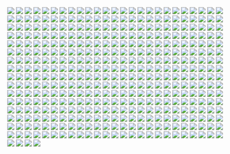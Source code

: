 <img src='./Picture-Directory/25 - tUQ4xPX.jpg'>
<img src='./Picture-Directory/48 - eOVQrAn.jpg'>
<img src='./Picture-Directory/18 - P7ULTkU.jpg'>
<img src='./Picture-Directory/63 - sg09hzg.jpg'>
<img src='./Picture-Directory/starwars_fanart_by_nicolassiner-da5uggu.jpg'>
<img src='./Picture-Directory/45 - 89q0xBW.jpg'>
<img src='./Picture-Directory/23 - ckcK4Tj.jpg'>
<img src='./Picture-Directory/99_by_dzikawa-d9ko812.jpg'>
<img src='./Picture-Directory/18 - 1PbaG5n.jpg'>
<img src='./Picture-Directory/03 - sFnCpS1.jpg'>
<img src='./Picture-Directory/01 - O8876hB.jpg'>
<img src='./Picture-Directory/22 - tCj8uhf.jpg'>
<img src='./Picture-Directory/32 - 84y8hda.jpg'>
<img src='./Picture-Directory/20 - YcfwNBV.jpg'>
<img src='./Picture-Directory/11 - pXSe9Xa.jpg'>
<img src='./Picture-Directory/42 - s7VVQdI.jpg'>
<img src='./Picture-Directory/07 - UtEQQdy.jpg'>
<img src='./Picture-Directory/6okvuqw.jpg'>
<img src='./Picture-Directory/3 - Revenge of the Sith.jpg'>
<img src='./Picture-Directory/60 - 7BHZhlA.jpg'>
<img src='./Picture-Directory/24 - tcD9kwI.jpg'>
<img src='./Picture-Directory/kylo_ren_by_blazbaros-da7685k.png'>
<img src='./Picture-Directory/3ed4uVlQk7OuRbY1hWOHsrWGHVYujDGOOX00PhkAGhk.jpg'>
<img src='./Picture-Directory/star_wars__generations_by_daekazu-d9pke9v.jpg'>
<img src='./Picture-Directory/dmitriy-bessonov-sw-frame-02-fin.jpg'>
<img src='./Picture-Directory/oleg-ulianytskyi-template-1920x1080-final-2.jpg'>
<img src='./Picture-Directory/E640QvVvEpsztxacCzAvaQakwcitnpral4Kqkkfg2jc.jpg'>
<img src='./Picture-Directory/61 - mddYFHW.jpg'>
<img src='./Picture-Directory/51 - jZyHKRg.jpg'>
<img src='./Picture-Directory/44 - fhzHbf0.jpg'>
<img src='./Picture-Directory/23 - U4U1AbT.jpg'>
<img src='./Picture-Directory/53 - MOwYpDe.jpg'>
<img src='./Picture-Directory/27 - V9frQxh.jpg'>
<img src='./Picture-Directory/09 - ncXoqup.jpg'>
<img src='./Picture-Directory/43 - EXqhKGT.jpg'>
<img src='./Picture-Directory/pCrsRmm.jpg'>
<img src='./Picture-Directory/1 - The Phantom Menace.jpg'>
<img src='./Picture-Directory/23 - FDuhex0.jpg'>
<img src='./Picture-Directory/69 - TScStjh.jpg'>
<img src='./Picture-Directory/15 - UTcsNQO.jpg'>
<img src='./Picture-Directory/5ZwPh1g.jpg'>
<img src='./Picture-Directory/56 - JLBsdbi.jpg'>
<img src='./Picture-Directory/ce29c37a2cf8f54c483e352c5996014f.jpg'>
<img src='./Picture-Directory/lady_jedi__rey_by_fouetfou-d9v8qsy.png'>
<img src='./Picture-Directory/56 - XGDPZCa.jpg'>
<img src='./Picture-Directory/2 - Attack of the Clones.jpg'>
<img src='./Picture-Directory/51 - 1Jv8JNV.jpg'>
<img src='./Picture-Directory/71 - kSwUqMu.jpg'>
<img src='./Picture-Directory/WLbLlvm.jpg'>
<img src='./Picture-Directory/60lReVoEwWS2bNl5aba4cOwjutRXLlWABD32DIEvb6c.jpg'>
<img src='./Picture-Directory/57 - t7gC1bh.jpg'>
<img src='./Picture-Directory/vadersplat_by_deviantapplestudios-d9550f8.jpg'>
<img src='./Picture-Directory/41 - MpGk6wz.jpg'>
<img src='./Picture-Directory/PDEg5qQ.png'>
<img src='./Picture-Directory/darth_maul__ravager__by_soulstryder210-d9tgsk5.jpg'>
<img src='./Picture-Directory/dan-luvisi-restorationluvisifett.jpg'>
<img src='./Picture-Directory/28 - 9i2xpUo.jpg'>
<img src='./Picture-Directory/52 - KKO9v6Z.jpg'>
<img src='./Picture-Directory/18 - 7HVSQuN.jpg'>
<img src='./Picture-Directory/13 - XqmV1MJ.jpg'>
<img src='./Picture-Directory/rey___ep_viii_concept_by_hidrico-d9w14zu.jpg'>
<img src='./Picture-Directory/m3qz4Zg.jpg'>
<img src='./Picture-Directory/33 - yiYtEm3.jpg'>
<img src='./Picture-Directory/43 - 5PuwFuy.jpg'>
<img src='./Picture-Directory/51 - LZI0bUC.jpg'>
<img src='./Picture-Directory/RzSQPS6.jpg'>
<img src='./Picture-Directory/JuOpsei.jpg'>
<img src='./Picture-Directory/40 - 1jiayvm.jpg'>
<img src='./Picture-Directory/LjJeHqE.jpg'>
<img src='./Picture-Directory/38 - n0t9NJ5.jpg'>
<img src='./Picture-Directory/purge__by_robbiemcsweeney-d9kjq5i.jpg'>
<img src='./Picture-Directory/20 - pRESzRv.jpg'>
<img src='./Picture-Directory/54 - pcMYz0L.jpg'>
<img src='./Picture-Directory/pixel-jeff-captain-phasma.jpg'>
<img src='./Picture-Directory/24 - ut90LX5.jpg'>
<img src='./Picture-Directory/-image.jpg'>
<img src='./Picture-Directory/pm2Lozd.jpg'>
<img src='./Picture-Directory/ehda2mU.jpg'>
<img src='./Picture-Directory/16 - OoTEqcB.jpg'>
<img src='./Picture-Directory/36 - M4exYUR.jpg'>
<img src='./Picture-Directory/51 - RzUPrzg.jpg'>
<img src='./Picture-Directory/48 - iO5U6gm.jpg'>
<img src='./Picture-Directory/star+wars+through+the+wreckage.jpg'>
<img src='./Picture-Directory/alfonso-pardo-martinez-sw-portrait01-low.jpg'>
<img src='./Picture-Directory/74 - pfNBa6m.jpg'>
<img src='./Picture-Directory/57 - 86LzSgt.jpg'>
<img src='./Picture-Directory/captain_rex_by_robert_shane-d879q6l (1).jpg'>
<img src='./Picture-Directory/dejan-mijatovic-star-wars-ilm-challenge-02-step11.jpg'>
<img src='./Picture-Directory/06 - PEwsHFr.jpg'>
<img src='./Picture-Directory/PTZHdoq.jpg'>
<img src='./Picture-Directory/alvaro-jimenez-kylo-ren-forest-color-finalw.jpg'>
<img src='./Picture-Directory/27 - p2oiSom.jpg'>
<img src='./Picture-Directory/60 - fg6gTbM.jpg'>
<img src='./Picture-Directory/30 - Xui6IK9.jpg'>
<img src='./Picture-Directory/34 - hMNFdik.jpg'>
<img src='./Picture-Directory/joan-redondo-empireonyavin1.jpg'>
<img src='./Picture-Directory/36 - wIoxxL7.jpg'>
<img src='./Picture-Directory/58 - ICVMVrl.jpg'>
<img src='./Picture-Directory/renato-scicchitano-screen-final.jpg'>
<img src='./Picture-Directory/shane-molina-4k-stormtrooper-printoff.jpg'>
<img src='./Picture-Directory/jljCj35.jpg'>
<img src='./Picture-Directory/52 - 4P53bug.jpg'>
<img src='./Picture-Directory/49 - R6O6LNV.jpg'>
<img src='./Picture-Directory/marc-cousin-starwarsfinal02.jpg'>
<img src='./Picture-Directory/6 - Return of the Jedi.jpg'>
<img src='./Picture-Directory/55 - bWozweg.jpg'>
<img src='./Picture-Directory/carmen-cornet-gri.jpg'>
<img src='./Picture-Directory/josh-robinson-maythe4thbwithyou.jpg'>
<img src='./Picture-Directory/mjhbrXu.jpg'>
<img src='./Picture-Directory/03 - cWinFdO.jpg'>
<img src='./Picture-Directory/T6UAZBV-P1RzTwMGaDmDpknlOtZaSPcoGHcpHoRMM3Q.jpg'>
<img src='./Picture-Directory/vtmb1aF.jpg'>
<img src='./Picture-Directory/70e43775e50767efe220b50bbe5de195-d3jmfsu.jpg'>
<img src='./Picture-Directory/22 - uv2TuK0.jpg'>
<img src='./Picture-Directory/11 - IPvlegE.jpg'>
<img src='./Picture-Directory/simon-liechti-boba-fett-01-small.jpg'>
<img src='./Picture-Directory/54 - tAexzUd.jpg'>
<img src='./Picture-Directory/35 - Gb5ZYA2.jpg'>
<img src='./Picture-Directory/anakin_skywalker_by_elforim-d5i9nhb.jpg'>
<img src='./Picture-Directory/14 - VyZJPE8.jpg'>
<img src='./Picture-Directory/daniel-garcia-sw.jpg'>
<img src='./Picture-Directory/38 - KeT5KrI.jpg'>
<img src='./Picture-Directory/esteban-barrientos-ahsoka.jpg'>
<img src='./Picture-Directory/04 - m2syxyy.jpg'>
<img src='./Picture-Directory/02 - dqfOSJD.jpg'>
<img src='./Picture-Directory/11 - ACCMVG6.jpg'>
<img src='./Picture-Directory/star_wars___the_pursuit_by_graphix17-d9w1jqm.png'>
<img src='./Picture-Directory/13 - NuM1CVA.jpg'>
<img src='./Picture-Directory/claire-hummel-mos-eisley-morning-by-shoomlah-d9k61gm.jpg'>
<img src='./Picture-Directory/66 - ys8WAjI.jpg'>
<img src='./Picture-Directory/08 - YR1TeT4.jpg'>
<img src='./Picture-Directory/40 - oPEgWCc.jpg'>
<img src='./Picture-Directory/rey_by_nikitalaneev-da494jg.jpg'>
<img src='./Picture-Directory/37 - sx2602i.jpg'>
<img src='./Picture-Directory/32 - 3rEyp81.jpg'>
<img src='./Picture-Directory/42 - QrkEA6b.jpg'>
<img src='./Picture-Directory/ZvJtfPM5bToZeQb0lKHhKeHhxjdFwR5vWYXQ7uJ5TlM.jpg'>
<img src='./Picture-Directory/TRtKeIA2KEPLenqZ-bLOMdb0enfAGr4DnO_Ic1hmQHM.jpg'>
<img src='./Picture-Directory/14 - k8kRTdE.jpg'>
<img src='./Picture-Directory/76 - 1qBIY0F.jpg'>
<img src='./Picture-Directory/32 - RsoqZar.jpg'>
<img src='./Picture-Directory/12 - K7XIsri.jpg'>
<img src='./Picture-Directory/ancient_order_by_adamburn-d9ku80b.jpg'>
<img src='./Picture-Directory/aaron-mcbride-20822-10206281666186722-6443139003106845627-n.jpg'>
<img src='./Picture-Directory/jedi_and_jedi_lite_by_hollyoakhill-d9qpafb.jpg'>
<img src='./Picture-Directory/59 - k0nNLPJ.jpg'>
<img src='./Picture-Directory/17 - VEbsVce.jpg'>
<img src='./Picture-Directory/vlINW4Z.jpg'>
<img src='./Picture-Directory/31 - F7LzS1K.jpg'>
<img src='./Picture-Directory/5 - The Empire Strikes Back.jpg'>
<img src='./Picture-Directory/15 - GmN0Cq4.jpg'>
<img src='./Picture-Directory/26 - v3cZNQf.jpg'>
<img src='./Picture-Directory/cecilia-g-f-darthrevan.jpg'>
<img src='./Picture-Directory/39 - ile8r3h.jpg'>
<img src='./Picture-Directory/59 - idPWYku.jpg'>
<img src='./Picture-Directory/richard-anderson-tumblr-npfn0ux4is1rmuqvmo1-1280.jpg'>
<img src='./Picture-Directory/34 - uzQaKy4.jpg'>
<img src='./Picture-Directory/trfBC7u.png'>
<img src='./Picture-Directory/kylo_ren_by_torynji-da1qg19.jpg'>
<img src='./Picture-Directory/martyna-maksimiuk-04-scena-1-r2-d2-pedzi-z-kwiatami.jpg'>
<img src='./Picture-Directory/eBrkcX5.jpg'>
<img src='./Picture-Directory/65 - S2s3FaV.jpg'>
<img src='./Picture-Directory/LeIdVyp.jpg'>
<img src='./Picture-Directory/03 - JTjy2Of.jpg'>
<img src='./Picture-Directory/31 - yOXR9Sc.jpg'>
<img src='./Picture-Directory/21 - u2rSYo2.jpg'>
<img src='./Picture-Directory/06 - WfZV0QW.jpg'>
<img src='./Picture-Directory/52 - 8smPbXw.jpg'>
<img src='./Picture-Directory/petri-rahkola-bobafette4.jpg'>
<img src='./Picture-Directory/skywalkers_by_tuliipiie-dabrxwp.jpg'>
<img src='./Picture-Directory/uj4cYgegBLe2v-FiSAA6T1d6vRQ-QejnIdRSIFTSmKI.jpg'>
<img src='./Picture-Directory/47 - 6HNlRpV.jpg'>
<img src='./Picture-Directory/02 - G4xUAWx.jpg'>
<img src='./Picture-Directory/22 - lzDIgxy.jpg'>
<img src='./Picture-Directory/rodrigo-galdino-1.jpg'>
<img src='./Picture-Directory/42 - IdQJQlV.jpg'>
<img src='./Picture-Directory/prince-mahlangu-assault-on-hoth-4.jpg'>
<img src='./Picture-Directory/17 - 1iTMzyJ.jpg'>
<img src='./Picture-Directory/raiders_by_wildweasel339-daf0shn.jpg'>
<img src='./Picture-Directory/74 - Y669oN0.jpg'>
<img src='./Picture-Directory/D5friaT.jpg'>
<img src='./Picture-Directory/jeff-wood-2016-06-01-8-32-18.jpg'>
<img src='./Picture-Directory/G6HfU0N.jpg'>
<img src='./Picture-Directory/tom-isaksen-risemyfriend-by-tomisaksen-01.jpg'>
<img src='./Picture-Directory/mwo4aoq.jpg'>
<img src='./Picture-Directory/29 - fmq9bBJ.jpg'>
<img src='./Picture-Directory/09 - P31lorx.jpg'>
<img src='./Picture-Directory/christian-piccolo-solo-final-post-notext.jpg'>
<img src='./Picture-Directory/12 - iUGFHJr.jpg'>
<img src='./Picture-Directory/2McHDAo.jpg'>
<img src='./Picture-Directory/64 - g0fiWNK.jpg'>
<img src='./Picture-Directory/46 - vO9mF5S.jpg'>
<img src='./Picture-Directory/afGiCjX.jpg'>
<img src='./Picture-Directory/nihat-gokcen-anakin.jpg'>
<img src='./Picture-Directory/10 - 6fKpkXB.jpg'>
<img src='./Picture-Directory/73 - 8QeKdsq.jpg'>
<img src='./Picture-Directory/21 - iMxtvf3.jpg'>
<img src='./Picture-Directory/50 - fq1Data.jpg'>
<img src='./Picture-Directory/hakuna001_by_pixelkitties-d9z01iz.png'>
<img src='./Picture-Directory/rostyslav-zagornov-tuscanraider.jpg'>
<img src='./Picture-Directory/sw_fan_art_by_danai_k-d66g7p4.jpg'>
<img src='./Picture-Directory/timur-dairbayev-starwars.jpg'>
<img src='./Picture-Directory/64 - 8qSqbWJ.jpg'>
<img src='./Picture-Directory/06 - y3x5ATp.png'>
<img src='./Picture-Directory/48 - 2L9Klwe.jpg'>
<img src='./Picture-Directory/37 - hvHtMdL.jpg'>
<img src='./Picture-Directory/niGLiYn.jpg'>
<img src='./Picture-Directory/e4bc4ceae15f52e431ebdd898d26f36e-d7fdw5e.jpg'>
<img src='./Picture-Directory/35 - qb6jXXm.jpg'>
<img src='./Picture-Directory/0gmvru16v0jx.jpg'>
<img src='./Picture-Directory/W3UUxvY.jpg'>
<img src='./Picture-Directory/5Z84DKN.jpg'>
<img src='./Picture-Directory/05 - 4uqCBu9.jpg'>
<img src='./Picture-Directory/41 - mFvGh0O.png'>
<img src='./Picture-Directory/67 - fatjdtc.jpg'>
<img src='./Picture-Directory/22 - LGIdNZq.jpg'>
<img src='./Picture-Directory/Eh1D-2uGpEQMTJDJMpKirC1e-kAm4oFyQDtSXYMD0yI.png'>
<img src='./Picture-Directory/63 - EVm47Hz.jpg'>
<img src='./Picture-Directory/66 - TIE Fighter.jpg'>
<img src='./Picture-Directory/lucas-leger-dv.jpg'>
<img src='./Picture-Directory/10 - rN3KVr7.jpg'>
<img src='./Picture-Directory/__yoda_my_name_is___by_lehuss-da2ednq.jpg'>
<img src='./Picture-Directory/08 - FmlM7Fj.jpg'>
<img src='./Picture-Directory/tumblr_o6fhhzpEuR1s8vxpyo1_1280.jpg'>
<img src='./Picture-Directory/YQU6QXZnK0yvnsDSCd72j-4hMvoZrEUtM2fewoxz2RY.jpg'>
<img src='./Picture-Directory/gpKPz7v.jpg'>
<img src='./Picture-Directory/05 - n0Xm4lg.jpg'>
<img src='./Picture-Directory/han_solo_by_giddygriffin-d8heojx.jpg'>
<img src='./Picture-Directory/01 - MmbqRrT.jpg'>
<img src='./Picture-Directory/APACpr7.png'>
<img src='./Picture-Directory/florent-lebrun-ilm-challenge-hoth-fl-v001.jpg'>
<img src='./Picture-Directory/warrior_by_oldrepublicart-da6hspl.jpg'>
<img src='./Picture-Directory/40 - WCSxRjx.jpg'>
<img src='./Picture-Directory/47 - gv8Rahg.jpg'>
<img src='./Picture-Directory/25 - pH9Q41q.jpg'>
<img src='./Picture-Directory/53 - uk4GMmi.jpg'>
<img src='./Picture-Directory/1VswHjg.jpg'>
<img src='./Picture-Directory/star_wars_by_muratgul-d9ktp9n.jpg'>
<img src='./Picture-Directory/04 - DEPvTPZ.jpg'>
<img src='./Picture-Directory/55 - duBEalK.jpg'>
<img src='./Picture-Directory/02 - rHm6wWD.jpg'>
<img src='./Picture-Directory/crystal-sully-revengebycrystalsully.jpg'>
<img src='./Picture-Directory/39 - EeSHQTE.jpg'>
<img src='./Picture-Directory/Wpi1OfW.png'>
<img src='./Picture-Directory/00001509.png'>
<img src='./Picture-Directory/38 - oy3akqm.jpg'>
<img src='./Picture-Directory/62 - XZh3SUC.jpg'>
<img src='./Picture-Directory/61 - xcXQuB0.jpg'>
<img src='./Picture-Directory/luca-merli-sands-of-jakku.jpg'>
<img src='./Picture-Directory/sq8m6GH.jpg'>
<img src='./Picture-Directory/star_wars_collab___grievous_by_wynahiros.jpg'>
<img src='./Picture-Directory/49 - 4XhD2kv.jpg'>
<img src='./Picture-Directory/tumblr_o0se10xPRh1u4lxsro2_1280.jpg'>
<img src='./Picture-Directory/15 - M9BmBeh.jpg'>
<img src='./Picture-Directory/tumblr_o50tl0Kyww1sk51m7o1_1280.jpg'>
<img src='./Picture-Directory/tumblr_n2qjzvJmQi1qer2oto1_1280.jpg'>
<img src='./Picture-Directory/14 - MqGwl19.jpg'>
<img src='./Picture-Directory/yyVif7pKJQ4ZIucBVIgfOI8SNXTT6ggt2GL8TvEuIaM.jpg'>
<img src='./Picture-Directory/43 - 7QSAagN.jpg'>
<img src='./Picture-Directory/fPB5lkc.jpg'>
<img src='./Picture-Directory/35 - jrLalQL.jpg'>
<img src='./Picture-Directory/clone_wars_by_papayoufr-d49mq85.jpg'>
<img src='./Picture-Directory/19 - UhlFYSE.jpg'>
<img src='./Picture-Directory/04 - gNLvKfg.jpg'>
<img src='./Picture-Directory/37 - ptszR3D.jpg'>
<img src='./Picture-Directory/07 - NRJgAIo.jpg'>
<img src='./Picture-Directory/03 - glS1UUq.jpg'>
<img src='./Picture-Directory/36 - 82HbYlp.jpg'>
<img src='./Picture-Directory/39 - JDJMMM2.jpg'>
<img src='./Picture-Directory/19 - OIftxOQ.jpg'>
<img src='./Picture-Directory/33 - mikNH5d.jpg'>
<img src='./Picture-Directory/A4g_fo_j-z5kM9XSpYsjVFkMdLKlF9j5dso0qSwrURI.jpg'>
<img src='./Picture-Directory/30 - 2R9xUd0.jpg'>
<img src='./Picture-Directory/16 - e8I351w.jpg'>
<img src='./Picture-Directory/70 - MfaHUiO.jpg'>
<img src='./Picture-Directory/XwYNtTb.jpg'>
<img src='./Picture-Directory/08 - C0EVsYp.jpg'>
<img src='./Picture-Directory/sergey-grechanyuk-final-002.jpg'>
<img src='./Picture-Directory/28 - EzmJdkK.jpg'>
<img src='./Picture-Directory/65 - xwing.jpg'>
<img src='./Picture-Directory/42 - iKOwzFi.jpg'>
<img src='./Picture-Directory/46 - Zimt2pf.jpg'>
<img src='./Picture-Directory/49 - XjLs9Ec.jpg'>
<img src='./Picture-Directory/the_inquisitor_by_darthtemoc-d81hefq.jpg'>
<img src='./Picture-Directory/guarding_the_wing__star_wars_by_madboni-d7vq83n.jpg'>
<img src='./Picture-Directory/43 - hQpcaFU.jpg'>
<img src='./Picture-Directory/denni-andria-bobafett-vs-predator.jpg'>
<img src='./Picture-Directory/45 - 1oVCMSB.jpg'>
<img src='./Picture-Directory/13 - 00ETUwD.jpg'>
<img src='./Picture-Directory/72 - XgLHPfg.jpg'>
<img src='./Picture-Directory/jarreau-wimberly-swc30-13815-forcefocus-jarreauwimberly-revis.jpg'>
<img src='./Picture-Directory/16 - wx6hNBR.jpg'>
<img src='./Picture-Directory/christian-waggoner-2016-05-14-20-27-52.jpg'>
<img src='./Picture-Directory/swuEKty.png'>
<img src='./Picture-Directory/ronnie-jensen-cloudcity.jpg'>
<img src='./Picture-Directory/peter-toufidis-xwings-scene-1-newlayout-woldxwings-v26a-bundled3-0011-v06a.jpg'>
<img src='./Picture-Directory/48 - LApxo7k.jpg'>
<img src='./Picture-Directory/10 - 6nOEYTR.jpg'>
<img src='./Picture-Directory/darthmaul_web_by_qissus-da27ds6.jpg'>
<img src='./Picture-Directory/07 - wdIlgiT.jpg'>
<img src='./Picture-Directory/09 - QyH8PDy.jpg'>
<img src='./Picture-Directory/47 - 52qxIne.jpg'>
<img src='./Picture-Directory/cristi-balanescu-cristib-nexusofpower.jpg'>
<img src='./Picture-Directory/30 - TTGIcoM.jpg'>
<img src='./Picture-Directory/52 - 7baA4eW.jpg'>
<img src='./Picture-Directory/20 - v4n7jeB.jpg'>
<img src='./Picture-Directory/WQixz51.png'>
<img src='./Picture-Directory/53 - vlozy0c.jpg'>
<img src='./Picture-Directory/18 - UvGUfOr.jpg'>
<img src='./Picture-Directory/33 - kzqyxJK.jpg'>
<img src='./Picture-Directory/tumblr_o5y55eoU1j1sk51m7o1_1280.jpg'>
<img src='./Picture-Directory/02 - CQG5FKx.jpg'>
<img src='./Picture-Directory/StarWars Stitch.jpg'>
<img src='./Picture-Directory/guillem-h-pongiluppi-guillemhp-darth-maul-rebels.jpg'>
<img src='./Picture-Directory/57 - i7ij3KF.jpg'>
<img src='./Picture-Directory/73 - I36rrfr.jpg'>
<img src='./Picture-Directory/kevin-mckenna-shadow-of-the-master.jpg'>
<img src='./Picture-Directory/cda20e449b0f3fd63035d1ee35a2b4cb-d9tff62.jpg'>
<img src='./Picture-Directory/34 - 1xe1da8.jpg'>
<img src='./Picture-Directory/tumblr_nkib9zQIAG1u4lxsro1_1280.jpg'>
<img src='./Picture-Directory/1seHTdr.jpg'>
<img src='./Picture-Directory/66 - 1HknqmB.jpg'>
<img src='./Picture-Directory/the_courage_of_stars_by_lauratolton-daemhf2.jpg'>
<img src='./Picture-Directory/wojtek-fus-never-tell-me-the-odds-lq.jpg'>
<img src='./Picture-Directory/36 - JoDQ1Nb.jpg'>
<img src='./Picture-Directory/vincent-tanguay-saintgenesis-darth-rey.jpg'>
<img src='./Picture-Directory/4 - A New Hope.jpg'>
<img src='./Picture-Directory/30 - HmpoIgw.jpg'>
<img src='./Picture-Directory/jason-campbell-jckeyframe1.jpg'>
<img src='./Picture-Directory/11 - LkLgpha.jpg'>
<img src='./Picture-Directory/41 - h6CUpb6.jpg'>
<img src='./Picture-Directory/09 - 0qLxdbp.jpg'>
<img src='./Picture-Directory/13640755_10153675750452452_3879939042306576891_o.jpg'>
<img src='./Picture-Directory/petri-rahkola-wookie.jpg'>
<img src='./Picture-Directory/71 - YSEi38m.jpg'>
<img src='./Picture-Directory/juan-martin-wallpaper.jpg'>
<img src='./Picture-Directory/54 - q2DHA4W.jpg'>
<img src='./Picture-Directory/33 - ukIboMx.jpg'>
<img src='./Picture-Directory/NSaXUS6.png'>
<img src='./Picture-Directory/27 - IOUqD50.jpg'>
<img src='./Picture-Directory/aaron-mcbride-12185030-10208004298011441-1347009825795762880-o.jpg'>
<img src='./Picture-Directory/leonid-kolyagin-xwings-low.jpg'>
<img src='./Picture-Directory/05 - dbQGQ0L.jpg'>
<img src='./Picture-Directory/04 - vKIn6Y3.jpg'>
<img src='./Picture-Directory/59 - 4ESbWh4.jpg'>
<img src='./Picture-Directory/28 - 2IGKEnH.png'>
<img src='./Picture-Directory/60 - zMNNDV3.jpg'>
<img src='./Picture-Directory/44 - mIXRwa8.jpg'>
<img src='./Picture-Directory/12 - dyFjAeV.jpg'>
<img src='./Picture-Directory/06 - MmGBqVM.png'>
<img src='./Picture-Directory/46 - 0yZzPsB.jpg'>
<img src='./Picture-Directory/mz1HITu.jpg'>
<img src='./Picture-Directory/Ch8qdxRW0AA0K4v.jpg'>
<img src='./Picture-Directory/20 - SQ60M8u.jpg'>
<img src='./Picture-Directory/72 - 6ueeHFC.jpg'>
<img src='./Picture-Directory/dylan-kowalski-vadorredemptionfinal.jpg'>
<img src='./Picture-Directory/episode_viii_luke_by_800poundproductions-da1gt94.jpg'>
<img src='./Picture-Directory/15 - qeOec8I.jpg'>
<img src='./Picture-Directory/gus-mendonca-gm-firstorder-tieinterceptors.jpg'>
<img src='./Picture-Directory/34 - t7kv6rH.jpg'>
<img src='./Picture-Directory/62 - UEtTF31.jpg'>
<img src='./Picture-Directory/26 - rtQB4zT.jpg'>
<img src='./Picture-Directory/40 - 3SqwU9H.jpg'>
<img src='./Picture-Directory/cW3qzE84g28ccA59bUI1dys1NonsjuJpea8NaorCNr8.png'>
<img src='./Picture-Directory/01 - OuSizUw.jpg'>
<img src='./Picture-Directory/56 - 1WjgBCo.jpg'>
<img src='./Picture-Directory/31 - wuasgk5.jpg'>
<img src='./Picture-Directory/19 - mQyOhp5.jpg'>
<img src='./Picture-Directory/rey__lady_of_the_sith_by_cobaltplasma-da1hf7n.jpg'>
<img src='./Picture-Directory/46 - GAhrYBi.jpg'>
<img src='./Picture-Directory/rey_by_livioramondelli-da7ajtp.jpg'>
<img src='./Picture-Directory/49 - h4kJlT2.jpg'>
<img src='./Picture-Directory/62 - p2p8vkW.jpg'>
<img src='./Picture-Directory/aaron-mcbride-13718757-10210038490184974-7859078526110970151-n.jpg'>
<img src='./Picture-Directory/r6vJKzI.jpg'>
<img src='./Picture-Directory/14 - fbXU43D.jpg'>
<img src='./Picture-Directory/63 - QY0KqS6.png'>
<img src='./Picture-Directory/29 - UVdF8nt.jpg'>
<img src='./Picture-Directory/e8568033427317.56aa8c6585175.png'>
<img src='./Picture-Directory/maul_wip_by_uncannyknack-d9xrjkz.jpg'>
<img src='./Picture-Directory/68 - k70Dlp4.jpg'>
<img src='./Picture-Directory/5LhZsR1bstvlfDpAGJOtS_VyrzV8dr6UuTWNENCJ1sQ.jpg'>
<img src='./Picture-Directory/32 - XUTBivf.jpg'>
<img src='./Picture-Directory/13 - GdwwIo2.jpg'>
<img src='./Picture-Directory/67 - fcR9rxY.jpg'>
<img src='./Picture-Directory/tizianobaracchi_i_am_a_jedi_1200_by_thaldir-da3u7pc.jpg'>
<img src='./Picture-Directory/75 - Sn0hJWR.jpg'>
<img src='./Picture-Directory/21 - vqpeClQ.jpg'>
<img src='./Picture-Directory/08 - MRSwNfi.jpg'>
<img src='./Picture-Directory/fabiano-godoi-dart-vader-proj-jedi.jpg'>
<img src='./Picture-Directory/50 - Ve3WYUj.jpg'>
<img src='./Picture-Directory/19 - FdBvduy.jpg'>
<img src='./Picture-Directory/gvqjtcV.jpg'>
<img src='./Picture-Directory/the_force_awakens_by_cylonka-d9lfomf.jpg'>
<img src='./Picture-Directory/07 - FYvOt6J.jpg'>
<img src='./Picture-Directory/adam-roush-sw-snips-4-w.jpg'>
<img src='./Picture-Directory/T0Jl1dN.jpg'>
<img src='./Picture-Directory/01 - M6I1Q95.jpg'>
<img src='./Picture-Directory/29 - qPvfQ3a.jpg'>
<img src='./Picture-Directory/65 - QDhAsQq.jpg'>
<img src='./Picture-Directory/ksenia-zelentsova-web.jpg'>
<img src='./Picture-Directory/41 - DvUSbYd.jpg'>
<img src='./Picture-Directory/39 - Wy8sX8L.jpg'>
<img src='./Picture-Directory/nagy-norbert-millennium-falcon.jpg'>
